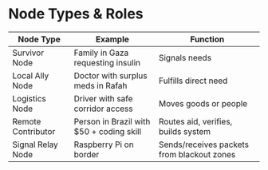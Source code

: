 # Node Types & Roles

| Node Type           | Example                                 | Function                              |
|---------------------|------------------------------------------|----------------------------------------|
| Survivor Node       | Family in Gaza requesting insulin       | Signals needs                          |
| Local Ally Node     | Doctor with surplus meds in Rafah       | Fulfills direct need                   |
| Logistics Node      | Driver with safe corridor access        | Moves goods or people                  |
| Remote Contributor  | Person in Brazil with $50 + coding skill| Routes aid, verifies, builds system    |
| Signal Relay Node   | Raspberry Pi on border                  | Sends/receives packets from blackout zones |
